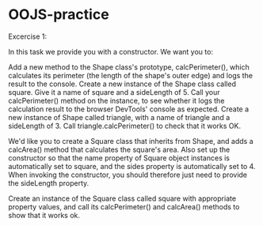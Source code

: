 # OOJS-practice

Excercise 1:

In this task we provide you with a constructor. We want you to:

Add a new method to the Shape class's prototype, calcPerimeter(), which calculates its perimeter (the length of the shape's outer edge) and logs the result to the console.
Create a new instance of the Shape class called square. Give it a name of square and a sideLength of 5.
Call your calcPerimeter() method on the instance, to see whether it logs the calculation result to the browser DevTools' console as expected.
Create a new instance of Shape called triangle, with a name of triangle and a sideLength of 3.
Call triangle.calcPerimeter() to check that it works OK.

We'd like you to create a Square class that inherits from Shape, and adds a calcArea() method that calculates the square's area. Also set up the constructor so that the name property of Square object instances is automatically set to square, and the sides property is automatically set to 4. When invoking the constructor, you should therefore just need to provide the sideLength property.

Create an instance of the Square class called square with appropriate property values, and call its calcPerimeter() and calcArea() methods to show that it works ok.

